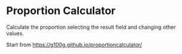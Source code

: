 # Proportion Calculator

Calculate the proportion selecting the result field and changing other values.

Start from https://g100g.github.io/proportioncalculator/
